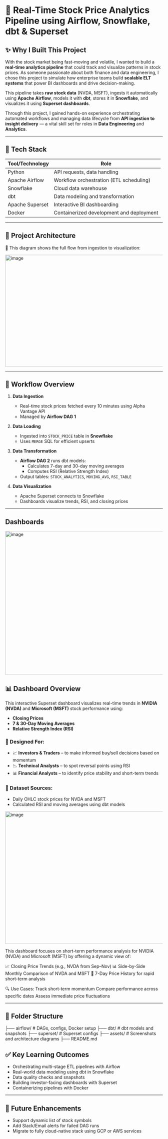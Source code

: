 # 🚀 Real-Time Stock Price Analytics Pipeline using Airflow, Snowflake, dbt & Superset

## ✨ Why I Built This Project

With the stock market being fast-moving and volatile, I wanted to build a **real-time analytics pipeline** that could track and visualize patterns in stock prices. As someone passionate about both finance and data engineering, I chose this project to simulate how enterprise teams build **scalable ELT systems** that power BI dashboards and drive decision-making.

This pipeline takes **raw stock data** (NVDA, MSFT), ingests it automatically using **Apache Airflow**, models it with **dbt**, stores it in **Snowflake**, and visualizes it using **Superset dashboards**.

Through this project, I gained hands-on experience orchestrating automated workflows and managing data lifecycle from **API ingestion to insight delivery** — a vital skill set for roles in **Data Engineering** and **Analytics**.

---

## 🔧 Tech Stack

| Tool/Technology | Role |
|------------------|------|
| Python           | API requests, data handling |
| Apache Airflow   | Workflow orchestration (ETL scheduling) |
| Snowflake        | Cloud data warehouse |
| dbt              | Data modeling and transformation |
| Apache Superset  | Interactive BI dashboarding |
| Docker           | Containerized development and deployment |

---

## 🔄 Project Architecture

📌 This diagram shows the full flow from ingestion to visualization:


<img width="935" height="358" alt="image" src="https://github.com/user-attachments/assets/8fa363fe-422c-4571-a695-2b3a4a18c947" />


---

## 🔁 Workflow Overview

1. **Data Ingestion**
   - Real-time stock prices fetched every 10 minutes using Alpha Vantage API
   - Managed by **Airflow DAG 1**

2. **Data Loading**
   - Ingested into `STOCK_PRICE` table in **Snowflake**
   - Uses `MERGE` SQL for efficient upserts

3. **Data Transformation**
   - **Airflow DAG 2** runs dbt models:
     - Calculates 7-day and 30-day moving averages
     - Computes RSI (Relative Strength Index)
   - Output tables: `STOCK_ANALYTICS`, `MOVING_AVG`, `RSI_TABLE`

4. **Data Visualization**
   - Apache Superset connects to Snowflake
   - Dashboards visualize trends, RSI, and closing prices

---

##  Dashboards

<img width="1158" height="460" alt="image" src="https://github.com/user-attachments/assets/78b58ca0-8540-499e-bb0b-f31632df943d" />

## 📊 Dashboard Overview

This interactive Superset dashboard visualizes real-time trends in **NVIDIA (NVDA)** and **Microsoft (MSFT)** stock performance using:

- **Closing Prices**
- **7 & 30-Day Moving Averages**
- **Relative Strength Index (RSI)**

### 👥 Designed For:
- 📈 **Investors & Traders** – to make informed buy/sell decisions based on momentum
- 📉 **Technical Analysts** – to spot reversal points using RSI
- 📊 **Financial Analysts** – to identify price stability and short-term trends

### 📂 Dataset Sources:
- Daily OHLC stock prices for NVDA and MSFT
- Calculated RSI and moving averages using dbt models


<img width="1031" height="424" alt="image" src="https://github.com/user-attachments/assets/fa91beef-cc42-467c-a98e-f8c196ad160f" />

This dashboard focuses on short-term performance analysis for NVIDIA (NVDA) and Microsoft (MSFT) by offering a dynamic view of:

📈 Closing Price Trends (e.g., NVDA from Sep–Nov)
📊 Side-by-Side Monthly Comparison of NVDA and MSFT
📅 7-Day Price History for rapid short-term analysis

🔍 Use Cases:
Track short-term momentum
Compare performance across specific dates
Assess immediate price fluctuations

---

## 📁 Folder Structure
├── airflow/ # DAGs, configs, Docker setup
├── dbt/ # dbt models and snapshots
├── superset/ # Superset configs
├── assets/ # Screenshots and architecture diagrams
├── README.md

## ✅ Key Learning Outcomes

- Orchestrating multi-stage ETL pipelines with Airflow
- Real-world data modeling using dbt in Snowflake
- Data quality checks and snapshots
- Building investor-facing dashboards with Superset
- Containerizing pipelines with Docker



---

## 🚀 Future Enhancements

- Support dynamic list of stock symbols
- Add Slack/Email alerts for failed DAG runs
- Migrate to fully cloud-native stack using GCP or AWS services

